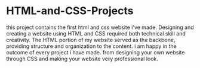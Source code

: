 # HTML-and-CSS-Projects
this project contains the first html and css website i've made.
Designing and creating a website using HTML and CSS required both technical skill and creativity. The HTML portion of my website served as the backbone, providing structure and organization to the content. i am happy in the outcome of every project i have made. from designing your own website through CSS and making your website very professional look. 